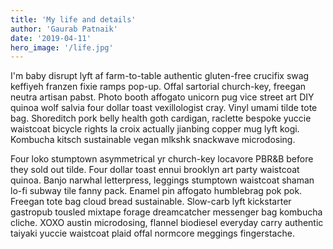 ```yaml
---
title: 'My life and details'
author: 'Gaurab Patnaik'
date: '2019-04-11'
hero_image: '/life.jpg'
---
```


I'm baby disrupt lyft af farm-to-table authentic gluten-free crucifix swag keffiyeh franzen fixie ramps pop-up. Offal sartorial church-key, freegan neutra artisan pabst. Photo booth affogato unicorn pug vice street art DIY quinoa wolf salvia four dollar toast vexillologist cray. Vinyl umami tilde tote bag. Shoreditch pork belly health goth cardigan, raclette bespoke yuccie waistcoat bicycle rights la croix actually jianbing copper mug lyft kogi. Kombucha kitsch sustainable vegan mlkshk snackwave microdosing.

Four loko stumptown asymmetrical yr church-key locavore PBR&B before they sold out tilde. Four dollar toast ennui brooklyn art party waistcoat quinoa. Banjo narwhal letterpress, leggings stumptown waistcoat shaman lo-fi subway tile fanny pack. Enamel pin affogato humblebrag pok pok. Freegan tote bag cloud bread sustainable. Slow-carb lyft kickstarter gastropub tousled mixtape forage dreamcatcher messenger bag kombucha cliche. XOXO austin microdosing, flannel biodiesel everyday carry authentic taiyaki yuccie waistcoat plaid offal normcore meggings fingerstache.
